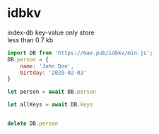 # idbkv

index-db key-value only store  
less than 0.7 kb


```javascript
import DB from 'https://max.pub/idbkv/min.js';
DB.person = {
	name: 'John Doe',
	birtday: '2020-02-03'
}

let person = await DB.person

let allKeys = await DB.keys


delete DB.person 
```